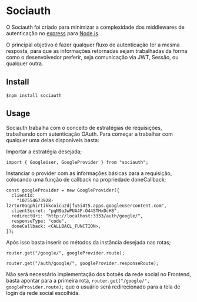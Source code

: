 # Sociauth

O Sociauth foi criado para minimizar a complexidade dos middlewares de autenticação no [express](http://expressjs.com/) para [Node.js](https://nodejs.org/en/).

O principal objetivo é fazer qualquer fluxo de autenticação ter a mesma resposta, para que as informações retornadas sejam trabalhadas da forma como o desenvolvedor preferir, seja comunicação via JWT, Sessão, ou qualquer outra.

## Install

```
$npm install sociauth
```

## Usage

Sociauth trabalha com o conceito de estratégias de requisições, trabalhando com autenticação OAuth. Para começar a trabalhar com qualquer uma delas disponíveis basta:

Importar a estratégia desejada;

```
import { GoogleUser, GoogleProvider } from "sociauth";
```

Instanciar o provider com as informações básicas para a requisição, colocando uma função de callback na propriedade doneCallback;

```
const googleProvider = new GoogleProvider({
  clientId:
    "107554673928-l2rtor0aqphirtikkcoicu2djfu5i4t5.apps.googleusercontent.com",
  clientSecret: "pqN9aJwPUA4F-O44STHxDcH8",
  redirectUri: "http://localhost:3333/auth/google/",
  responseType: "code",
  doneCallback: <CALLBACL_FUNCTION>,
});
```

Após isso basta inserir os métodos da instância desejada nas rotas;

```
router.get("/google/", googleProvider.route);

router.get("/auth/google/", googleProvider.responseRoute);
```

Não será necessário implementação dos botoẽs da rede social no Frontend, basta apontar para a primeira rota, `router.get("/google/", googleProvider.route);` que o usuário será redirecionado para a tela de login da rede social escolhida.
